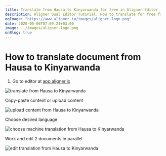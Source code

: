 ```yaml
---
title: Translate from Hausa to Kinyarwanda for free in Aligner Editor
description: Aligner Dual Editor Tutorial. How to translate for free from Hausa to Kinyarwanda. Aligner is multilingual document management platform. 
ogImage: "https://www.aligner.io/images/aligner-logo.png"
date: 2020-05-06T07:09:21+03:00
image: ../images/aligner-logo.png
onBlog: true
---
```


# How to translate document from Hausa to Kinyarwanda

1. Go to editor at [app.aligner.io](https://app.aligner.io "Aligner App web page")

![translate from Hausa to Kinyarwanda](../aligner-blank-editor.png "translate from Hausa to Kinyarwanda")

Copy-paste content or upload content

![upload content from Hausa to Kinyarwanda](../aligner-uploaded-document.png "upload content from Hausa to Kinyarwanda")

Choose desired language

![choose machine translation from Hausa to Kinyarwanda](../aligner-language-dropdown.png "choose machine translation from Hausa to Kinyarwanda")

Work and edit 2 documents in parallel

![edit translation from Hausa to Kinyarwanda](../aligner-double-sitded-editor.png "edit translation from Hausa to Kinyarwanda")

